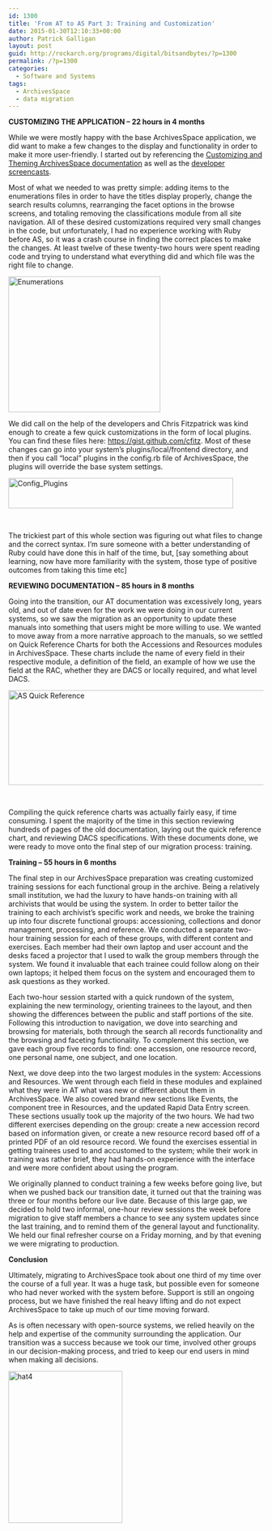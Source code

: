 ```yaml
---
id: 1300
title: 'From AT to AS Part 3: Training and Customization'
date: 2015-01-30T12:10:33+00:00
author: Patrick Galligan
layout: post
guid: http://rockarch.org/programs/digital/bitsandbytes/?p=1300
permalink: /?p=1300
categories:
  - Software and Systems
tags:
  - ArchivesSpace
  - data migration
---
```

**CUSTOMIZING THE APPLICATION – 22 hours in 4 months**

While we were mostly happy with the base ArchivesSpace application, we did want to make a few changes to the display and functionality in order to make it more user-friendly. I started out by referencing the [Customizing and Theming ArchivesSpace documentation](https://github.com/archivesspace/archivesspace/wiki/Customizing-&-Theming-ArchivesSpace) as well as the [developer screencasts](https://www.youtube.com/watch?v=Uny736mZVnk).<!--more-->

Most of what we needed to was pretty simple: adding items to the enumerations files in order to have the titles display properly, change the search results columns, rearranging the facet options in the browse screens, and totaling removing the classifications module from all site navigation. All of these desired customizations required very small changes in the code, but unfortunately, I had no experience working with Ruby before AS, so it was a crash course in finding the correct places to make the changes. At least twelve of these twenty-two hours were spent reading code and trying to understand what everything did and which file was the right file to change.

[<img class="aligncenter size-medium wp-image-1301" src="http://rockarch.org/programs/digital/bitsandbytes/wp-content/uploads/2015/01/Enumerations-300x268.jpg" alt="Enumerations" width="300" height="268" srcset="http://blog.rockarch.org/wp-content/uploads/2015/01/Enumerations-300x268.jpg 300w, http://blog.rockarch.org/wp-content/uploads/2015/01/Enumerations-335x300.jpg 335w, http://blog.rockarch.org/wp-content/uploads/2015/01/Enumerations.jpg 404w" sizes="(max-width: 300px) 100vw, 300px" />](http://rockarch.org/programs/digital/bitsandbytes/wp-content/uploads/2015/01/Enumerations.jpg)

We did call on the help of the developers and Chris Fitzpatrick was kind enough to create a few quick customizations in the form of local plugins. You can find these files here: <https://gist.github.com/cfitz>. Most of these changes can go into your system&#8217;s plugins/local/frontend directory, and then if you call “local” plugins in the config.rb file of ArchivesSpace, the plugins will override the base system settings.

[<img class="aligncenter  wp-image-1302" src="http://rockarch.org/programs/digital/bitsandbytes/wp-content/uploads/2015/01/Config_Plugins-300x33.jpg" alt="Config_Plugins" width="444" height="60" />](http://rockarch.org/programs/digital/bitsandbytes/wp-content/uploads/2015/01/Config_Plugins.jpg)

&nbsp;

The trickiest part of this whole section was figuring out what files to change and the correct syntax. I&#8217;m sure someone with a better understanding of Ruby could have done this in half of the time, but, [say something about learning, now have more familiarity with the system, those type of positive outcomes from taking this time etc]

**REVIEWING DOCUMENTATION – 85 hours in 8 months**

Going into the transition, our AT documentation was excessively long, years old, and out of date even for the work we were doing in our current systems, so we saw the migration as an opportunity to update these manuals into something that users might be more willing to use. We wanted to move away from a more narrative approach to the manuals, so we settled on Quick Reference Charts for both the Accessions and Resources modules in ArchivesSpace. These charts include the name of every field in their respective module, a definition of the field, an example of how we use the field at the RAC, whether they are DACS or locally required, and what level DACS.

[<img class="aligncenter  wp-image-1303" src="http://rockarch.org/programs/digital/bitsandbytes/wp-content/uploads/2015/01/AS-Quick-Reference-300x100.jpg" alt="AS Quick Reference" width="536" height="187" />](http://rockarch.org/programs/digital/bitsandbytes/wp-content/uploads/2015/01/AS-Quick-Reference.jpg)

&nbsp;

Compiling the quick reference charts was actually fairly easy, if time consuming. I spent the majority of the time in this section reviewing hundreds of pages of the old documentation, laying out the quick reference chart, and reviewing DACS specifications. With these documents done, we were ready to move onto the final step of our migration process: training.

**Training – 55 hours in 6 months**

The final step in our ArchivesSpace preparation was creating customized training sessions for each functional group in the archive. Being a relatively small institution, we had the luxury to have hands-on training with all archivists that would be using the system. In order to better tailor the training to each archivist&#8217;s specific work and needs, we broke the training up into four discrete functional groups: accessioning, collections and donor management, processing, and reference. We conducted a separate two-hour training session for each of these groups, with different content and exercises. Each member had their own laptop and user account and the desks faced a projector that I used to walk the group members through the system. We found it invaluable that each trainee could follow along on their own laptops; it helped them focus on the system and encouraged them to ask questions as they worked.

Each two-hour session started with a quick rundown of the system, explaining the new terminology, orienting trainees to the layout, and then showing the differences between the public and staff portions of the site. Following this introduction to navigation, we dove into searching and browsing for materials, both through the search all records functionality and the browsing and faceting functionality. To complement this section, we gave each group five records to find: one accession, one resource record, one personal name, one subject, and one location.

Next, we dove deep into the two largest modules in the system: Accessions and Resources. We went through each field in these modules and explained what they were in AT what was new or different about them in ArchivesSpace. We also covered brand new sections like Events, the component tree in Resources, and the updated Rapid Data Entry screen. These sections usually took up the majority of the two hours. We had two different exercises depending on the group: create a new accession record based on information given, or create a new resource record based off of a printed PDF of an old resource record. We found the exercises essential in getting trainees used to and accustomed to the system; while their work in training was rather brief, they had hands-on experience with the interface and were more confident about using the program.

We originally planned to conduct training a few weeks before going live, but when we pushed back our transition date, it turned out that the training was three or four months before our live date. Because of this large gap, we decided to hold two informal, one-hour review sessions the week before migration to give staff members a chance to see any system updates since the last training, and to remind them of the general layout and functionality. We held our final refresher course on a Friday morning, and by that evening we were migrating to production.

**Conclusion**

Ultimately, migrating to ArchivesSpace took about one third of my time over the course of a full year. It was a huge task, but possible even for someone who had never worked with the system before. Support is still an ongoing process, but we have finished the real heavy lifting and do not expect ArchivesSpace to take up much of our time moving forward.

As is often necessary with open-source systems, we relied heavily on the help and expertise of the community surrounding the application. Our transition was a success because we took our time, involved other groups in our decision-making process, and tried to keep our end users in mind when making all decisions.

[<img class="aligncenter size-medium wp-image-1305" src="http://rockarch.org/programs/digital/bitsandbytes/wp-content/uploads/2015/01/hat4-225x300.jpg" alt="hat4" width="225" height="300" srcset="http://blog.rockarch.org/wp-content/uploads/2015/01/hat4-225x300.jpg 225w, http://blog.rockarch.org/wp-content/uploads/2015/01/hat4-768x1024.jpg 768w, http://blog.rockarch.org/wp-content/uploads/2015/01/hat4.jpg 960w" sizes="(max-width: 225px) 100vw, 225px" />](http://rockarch.org/programs/digital/bitsandbytes/wp-content/uploads/2015/01/hat4.jpg)